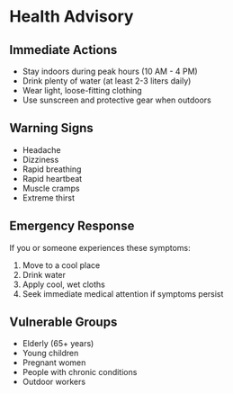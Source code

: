# Health Advisory

## Immediate Actions
- Stay indoors during peak hours (10 AM - 4 PM)
- Drink plenty of water (at least 2-3 liters daily)
- Wear light, loose-fitting clothing
- Use sunscreen and protective gear when outdoors

## Warning Signs
- Headache
- Dizziness
- Rapid breathing
- Rapid heartbeat
- Muscle cramps
- Extreme thirst

## Emergency Response
If you or someone experiences these symptoms:
1. Move to a cool place
2. Drink water
3. Apply cool, wet cloths
4. Seek immediate medical attention if symptoms persist

## Vulnerable Groups
- Elderly (65+ years)
- Young children
- Pregnant women
- People with chronic conditions
- Outdoor workers